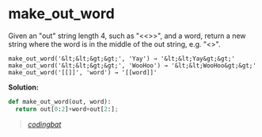 # make_out_word

Given an "out" string length 4, such as "<<>>", and a word, return a new string where the word is in the middle of the out string, e.g. "<<word>>".

```
make_out_word('&lt;&lt;&gt;&gt;', 'Yay') → '&lt;&lt;Yay&gt;&gt;'
make_out_word('&lt;&lt;&gt;&gt;', 'WooHoo') → '&lt;&lt;WooHoo&gt;&gt;'
make_out_word('[[]]', 'word') → '[[word]]'
```

**Solution:**

```python
def make_out_word(out, word):
  return out[0:2]+word+out[2:];
```

> _[codingbat](https://codingbat.com/prob/p129981)_